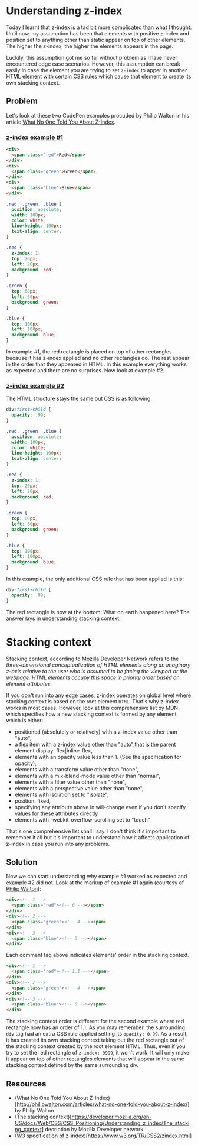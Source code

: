 # Understanding z-index

Today I learnt that z-index is a tad bit more complicated than what I thought. Until now, my assumption has been that elements with positive z-index and position set to anything other than static appear on top of other elements. The higher the z-index, the higher the elements appears in the page.

Luckily, this assumption got me so far without problem as I have never encountered edge case scenarios. However, this assumption can break easily in case the element you are trying to set `z-index` to apper in another HTML element with certain CSS rules which cause that element to create its own stacking context.

## Problem

Let's look at these two CodePen examples procuded by Philip Walton in his article [What No One Told You About Z-Index](http://philipwalton.com/articles/what-no-one-told-you-about-z-index/).

### [z-index example #1](http://codepen.io/philipwalton/pen/ksBaI)

```html
<div>
  <span class="red">Red</span>
</div>
<div>
  <span class="green">Green</span>
</div>
<div>
  <span class="blue">Blue</span>
</div>
```

```css
.red, .green, .blue {
  position: absolute;
  width: 100px;
  color: white;
  line-height: 100px;
  text-align: center;
}

.red {
  z-index: 1;
  top: 20px;
  left: 20px;
  background: red;
}

.green {
  top: 60px;
  left: 60px;
  background: green;
}

.blue {
  top: 100px;
  left: 100px;
  background: blue;
}
```

In example #1, the red rectangle is placed on top of other rectangles because it has z-index applied and no other rectangles do. The rest appear in the order that they appeared in HTML. In this example everything works as expected and there are no surprises. Now look at example #2.

### [z-index example #2](http://codepen.io/philipwalton/pen/dfCtb)

The HTML structure stays the same but CSS is as following:

```css
div:first-child {
  opacity: .99; 
}

.red, .green, .blue {
  position: absolute;
  width: 100px;
  color: white;
  line-height: 100px;
  text-align: center;
}

.red {
  z-index: 1;
  top: 20px;
  left: 20px;
  background: red;
}

.green {
  top: 60px;
  left: 60px;
  background: green;
}

.blue {
  top: 100px;
  left: 100px;
  background: blue;
}
```

In this example, the only additional CSS rule that has been applied is this:

```css
div:first-child {
  opacity: .99; 
}
```

The red rectangle is now at the bottom. What on earth happened here? The answer lays in understanding stacking context.

# Stacking context

Stacking context, according to [Mozilla Developer Network](https://developer.mozilla.org/en-US/docs/Web/CSS/CSS_Positioning/Understanding_z_index/The_stacking_context) refers to the *three-dimensional conceptualization of HTML elements along an imaginary z-axis relative to the user who is assumed to be facing the viewport or the webpage. HTML elements occupy this space in priority order based on element attributes.*

If you don't run into any edge cases, z-index operates on global level where stacking context is based on the root element `HTML`. That's why z-index works in most cases. However, look at this comprehensive list by MDN which specifies how a new stacking context is formed by any element which is either:

- positioned (absolutely or relatively) with a z-index value other than "auto",
- a flex item with a z-index value other than "auto",that is the parent element display: flex|inline-flex,
- elements with an opacity value less than 1. (See the specification for opacity),
- elements with a transform value other than "none",
- elements with a mix-blend-mode value other than "normal",
- elements with a filter value other than "none",
- elements with a perspective value other than "none",
- elements with isolation set to "isolate",
- position: fixed,
- specifying any attribute above in will-change even if you don't specify values for these attributes directly
- elements with -webkit-overflow-scrolling set to "touch"

That's one comprehensive list shall I say. I don't think it's important to remember it all but it's important to understand how it affects application of z-index in case you run into any problems.

## Solution

Now we can start understanding why example #1 worked as expected and example #2 did not. Look at the markup of example #1 again (courtesy of [Philip Walton](http://philipwalton.com/)):

```html
<div><!-- 1 -->
  <span class="red"><!-- 6 --></span>
</div>
<div><!-- 2 -->
  <span class="green"><!-- 4 --><span>
</div>
<div><!-- 3 -->
  <span class="blue"><!-- 5 --></span>
</div>
```

Each comment tag above indicates elements' order in the stacking context. 

```html
<div><!-- 1 -->
  <span class="red"><!-- 1.1 --></span>
</div>
<div><!-- 2 -->
  <span class="green"><!-- 4 --><span>
</div>
<div><!-- 3 -->
  <span class="blue"><!-- 5 --></span>
</div>
```

The stacking context order is different for the second example where red rectangle now has an order of 1.1. As you may remember, the surrounding `div` tag had an extra CSS rule applied setting its `opacity: 0.99`. As a result, it has created its own stacking context taking out the red rectangle out of the stacking context created by the root element HTML. Thus, even if you try to set the red rectangle of `z-index: 9999`, it won't work. It will only make it appear on top of other rectangles elements that will appear in the same stacking context defined by the same surrounding div.

## Resources
- (What No One Told You About Z-Index)[http://philipwalton.com/articles/what-no-one-told-you-about-z-index/] by Philip Walton
- (The 	stacking context)[https://developer.mozilla.org/en-US/docs/Web/CSS/CSS_Positioning/Understanding_z_index/The_stacking_context] decription by Mozilla Developer network
- (W3 specification of z-index)[https://www.w3.org/TR/CSS2/zindex.html]


